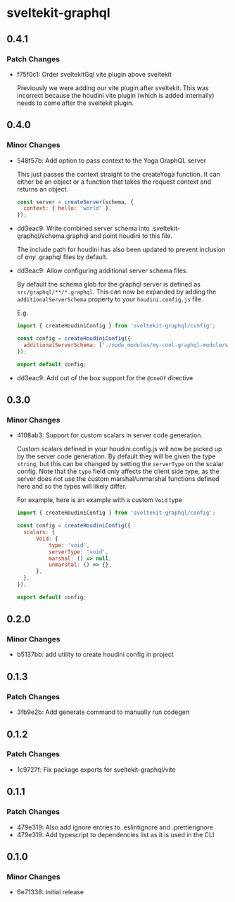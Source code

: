# sveltekit-graphql

## 0.4.1

### Patch Changes

- f75f0c1: Order sveltekitGql vite plugin above sveltekit

  Previously we were adding our vite plugin after sveltekit. This was incorrect because the houdini
  vite plugin (which is added internally) needs to come after the sveltekit plugin.

## 0.4.0

### Minor Changes

- 548f57b: Add option to pass context to the Yoga GraphQL server

  This just passes the context straight to the createYoga function. It can either be an object or a
  function that takes the request context and returns an object.

  ```js
  const server = createServer(schema, {
  	context: { hello: 'world' },
  });
  ```

- dd3eac9: Write combined server schema into .sveltekit-graphql/schema.graphql and point houdini to this file.

  The include path for houdini has also been updated to prevent inclusion of _any_ .graphql files by
  default.

- dd3eac9: Allow configuring additional server schema files.

  By default the schema glob for the graphql server is defined as `src/graphql/**/*.graphql`. This can
  now be expanded by adding the `additionalServerSchema` property to your `houdini.config.js` file.

  E.g.

  ```js
  import { createHoudiniConfig } from 'sveltekit-graphql/config';

  const config = createHoudiniConfig({
  	additionalServerSchema: ['./node_modules/my-cool-graphql-module/schema.graphql'],
  });

  export default config;
  ```

- dd3eac9: Add out of the box support for the `@oneOf` directive

## 0.3.0

### Minor Changes

- 4108ab3: Support for custom scalars in server code generation.

  Custom scalars defined in your houdini.config.js will now be picked up by the server code
  generation. By default they will be given the type `string`, but this can be changed by setting the
  `serverType` on the scalar config. Note that the `type` field only affects the client side type, as
  the server does not use the custom marshal/unmarshal functions defined here and so the types will
  likely differ.

  For example, here is an example with a custom `Void` type

  ```js
  import { createHoudiniConfig } from 'sveltekit-graphql/config';

  const config = createHoudiniConfig({
  	scalars: {
  		Void: {
  			type: 'void',
  			serverType: 'void',
  			marshal: () => null,
  			unmarshal: () => {},
  		},
  	},
  });

  export default config;
  ```

## 0.2.0

### Minor Changes

- b5137bb: add utility to create houdini config in project

## 0.1.3

### Patch Changes

- 3fb9e2b: Add generate command to manually run codegen

## 0.1.2

### Patch Changes

- 1c9727f: Fix package exports for sveltekit-graphql/vite

## 0.1.1

### Patch Changes

- 479e319: Also add ignore entries to .eslintignore and .prettierignore
- 479e319: Add typescript to dependencies list as it is used in the CLI

## 0.1.0

### Minor Changes

- 6e71338: Initial release
